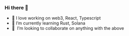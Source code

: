 ### Hi there 👋

- 🔭 I love working on web3, React, Typescript
- 🌱 I’m currently learning Rust, Solana
- 👯  I’m looking to collaborate on anything with the above
